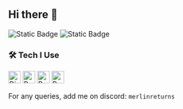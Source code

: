 ## Hi there 👋

![Static Badge](https://img.shields.io/badge/Currently%20Learning-RobloxTS-red) 
![Static Badge](https://img.shields.io/badge/Primarily%20Develop%20In-Discord.JS-purple) 

### 🛠️ Tech I Use
<img src="https://cdn.simpleicons.org/discord/5865F2" alt="Discord" width="25"/> <img src="https://cdn.simpleicons.org/roblox/00A2FF" alt="Roblox" width="25"/> <img src="https://cdn.simpleicons.org/JavaScript/F7DF1E" alt="Roblox" width="25"/> <img src="https://cdn.simpleicons.org/typescript/3178C6" alt="Roblox" width="25"/>

For any queries, add me on discord: `merlinreturns`
